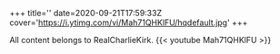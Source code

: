 +++
title=''
date=2020-09-21T17:59:33Z
cover='https://i.ytimg.com/vi/Mah71QHKlFU/hqdefault.jpg'
+++

All content belongs to RealCharlieKirk.
{{< youtube Mah71QHKlFU >}}
